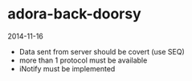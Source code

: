 adora-back-doorsy
=================
2014-11-16
 - Data sent from server should be covert (use SEQ)
 - more than 1 protocol must be available
 - iNotify must be implemented

